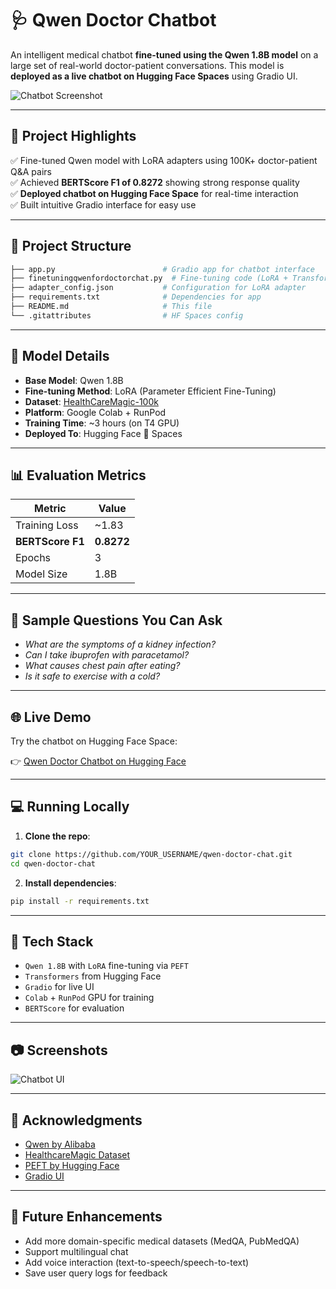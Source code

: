 # 🩺 Qwen Doctor Chatbot

An intelligent medical chatbot **fine-tuned using the Qwen 1.8B model** on a large set of real-world doctor-patient conversations. This model is **deployed as a live chatbot on Hugging Face Spaces** using Gradio UI.

![Chatbot Screenshot](screenshots/chatbot.png)

---

## 🚀 Project Highlights

✅ Fine-tuned Qwen model with LoRA adapters using 100K+ doctor-patient Q&A pairs  
✅ Achieved **BERTScore F1 of 0.8272** showing strong response quality  
✅ **Deployed chatbot on Hugging Face Space** for real-time interaction  
✅ Built intuitive Gradio interface for easy use  

---

## 📁 Project Structure

```bash
├── app.py                        # Gradio app for chatbot interface
├── finetuningqwenfordoctorchat.py  # Fine-tuning code (LoRA + Transformers)
├── adapter_config.json           # Configuration for LoRA adapter
├── requirements.txt              # Dependencies for app
├── README.md                     # This file              
└── .gitattributes                # HF Spaces config
```

---

## 🤖 Model Details

- **Base Model**: Qwen 1.8B
- **Fine-tuning Method**: LoRA (Parameter Efficient Fine-Tuning)
- **Dataset**: [HealthCareMagic-100k](https://www.kaggle.com/datasets/punyaslokaprusty/chatdoctor)
- **Platform**: Google Colab + RunPod
- **Training Time**: ~3 hours (on T4 GPU)
- **Deployed To**: Hugging Face 🤗 Spaces

---

## 📊 Evaluation Metrics

| Metric             | Value    |
|--------------------|----------|
| Training Loss      | ~1.83    |
| **BERTScore F1**   | **0.8272** |
| Epochs             | 3        |
| Model Size         | 1.8B     |

---

## 🧪 Sample Questions You Can Ask

- *What are the symptoms of a kidney infection?*  
- *Can I take ibuprofen with paracetamol?*  
- *What causes chest pain after eating?*  
- *Is it safe to exercise with a cold?*  

---

## 🌐 Live Demo

Try the chatbot on Hugging Face Space:

👉 [Qwen Doctor Chatbot on Hugging Face](https://huggingface.co/spaces/snuka75/qwen-doctor-chat)

---

## 💻 Running Locally

1. **Clone the repo**:
```bash
git clone https://github.com/YOUR_USERNAME/qwen-doctor-chat.git
cd qwen-doctor-chat
```

2. **Install dependencies**:
```bash
pip install -r requirements.txt
```
---

## 🧠 Tech Stack

- `Qwen 1.8B` with `LoRA` fine-tuning via `PEFT`
- `Transformers` from Hugging Face
- `Gradio` for live UI
- `Colab` + `RunPod` GPU for training
- `BERTScore` for evaluation

---

## 📷 Screenshots

![Chatbot UI](screenshots/chatbot.png)

---

## 🙏 Acknowledgments

- [Qwen by Alibaba](https://huggingface.co/Qwen)
- [HealthcareMagic Dataset](https://www.kaggle.com/punyaslokaprusty/chatdoctor)
- [PEFT by Hugging Face](https://github.com/huggingface/peft)
- [Gradio UI]([https://89ad3a3fcd195b4bf6.gradio.live])

---

## 🔮 Future Enhancements

- Add more domain-specific medical datasets (MedQA, PubMedQA)
- Support multilingual chat
- Add voice interaction (text-to-speech/speech-to-text)
- Save user query logs for feedback

